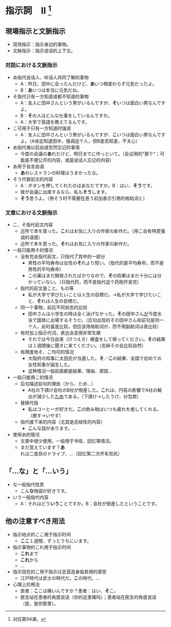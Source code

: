 # 指示詞　Ⅱ [^title]

## 現場指示と文脈指示
- 现场指示：指示身边的事物。
- 文脉指示：指示说话的上下文。

### 対話における文脈指示
- あ指代说话人、听话人共同了解的事物
  - A：昨日、田中に会ったんだけど、**あ**いつ相変わらず元気だったよ。
  - B：**あ**いつは本当に元気だね。
- そ指代只有一方知道或都不知道的事物
  - A：友人に田中さんという男がいるんですが、**そ**いつは面白い男なんですよ。
  - B：**そ**の人はどんな仕事をしているんですか。
  - A：大学で英語を教えてるんです。
- こ可用于只有一方知道时强调
  - A：友人に田中さんという男がいるんですが、**こ**いつは面白い男なんですよ。（A肯定知道田中，强调这个人，但B是否知道，不关心）
- あ指代难以启齿或忽然忘记的事情
  - 今度の会議の**あ**れだけど、明日までに作っといて。（会议用的"那个"；可能是不便公开的内容，或是说话人忘记的内容）
- あ用于自言自语
  - **あ**のレストランの料理はうまかったな。
- そう代替前文的内容
  - A：ボタンを押してくれたのはあなたですか。B：はい、**そう**です。
  - 彼が会議に出席するなら、私も**そう**します。
  - **そう**思うよ。（用そう时不需要在思う前加表示引用的格助词と）

### 文章における文脈指示
- こ、そ指代前文内容
  - 近所で本を買った。**こ**れはお気に入りの作家の新作だ。（用こ会有特意强调的语感）
  - 近所で本を買った。**そ**れはお気に入りの作家の新作だ。
- 一般只能用そ的情况
  - 没有完全指代前文，只指代了其中的一部分
    - 男性の平均寿命は女性の**そ**れより短い。（指代的是平均寿命，而不是男性的平均寿命）
    - この薬はまだ開発されたばかりなので、**そ**の効果はまだ十分には分かっていない。（只指代药，而不是指代这个药刚开发完）
  - 指代的前文是こと、もの等
    - 私が大学で学びたいことは人生の目標だ。→私が大学で学びたいこと、**そ**れは人生の目標だ。
  - 同一个事物，前后不同状态的比较
    - 田中さんは小学生の時は全く泳げなかった。**そ**の田中さん<u>が</u>今度水泳で国体に出場するそうだ。（后句出现的その田中さん和前句是同一个人，此时虽是比较，但应该用格助词が，而不用副助词は表比较）
  - 有时加上指示代词，表达会变得非常生硬
    - それでは今日血液（けつえき）検査をして帰ってください。**そ**の結果は１週間後に聞きに来てください。（去掉その会比较自然）
  - 有限度地そ、こ均可的情况
    - 大阪府の知事に太田氏が当選した。**そ**／**こ**の結果、全国で初めての女性知事が誕生した。
    - 这种情况一般前面都是結果、理由、原因...
- 一般只能用こ的情况
  - 后句描述前句的理由（から、ため...）
    - A社の下請け会社のB社が倒産した。**こ**れは、円高の影響でA社の輸出が減少した<u>ため</u>である。（下請け→したうけ，分包商）
  - 替换代指
    - 私はコーヒーが好きだ。**こ**の飲み物はいつも疲れを癒してくれる。（癒す→いやす）
  - 指代接下来的内容（尤其是总结性的内容）
    - **こ**んな話があります。...
- 使用あ的情况
  - 文章中很少使用，一般用于书信、回忆等情况。
  - まだ覚えています？**あ**れは二度目のドライブ、...（回忆第二次开车兜风）

## 「...な」と「...いう」
- な一般指代性质
  - こん**な**物語が好きです。
- いう一般指代内容
  - A：それはどう**いう**ことですか。B：会社が倒産したということです。

## 他の注意すべき用法
- 指示地点的ここ用于指示时间
  - **ここ**１週間、ずっとうちにいます。
- 指示事物的これ用于指示时间
  - **これ**まで
  - **これ**から
  - ...
- 指示现在的こ用于指示过去营造身临其境的感受
  - 江戸時代は武士の時代だ。**こ**の時代、...
- 心理上的用法
  - 医者：**こ**こは痛いんですか？患者：はい、**そ**こ。
  - 医生站在患者的角度说话（你的这里痛吗）；患者站在医生的角度说话（是，是你那里）。



[^title]: 对应第94课。


